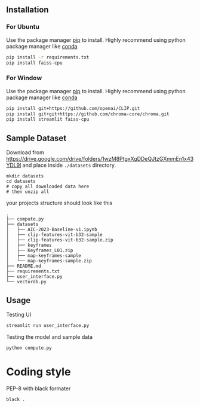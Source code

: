 ## Installation

### For Ubuntu
Use the package manager [pip](https://pip.pypa.io/en/stable/) to install. Highly recommend using python package manager like [conda](https://docs.conda.io/en/latest/)

```bash
pip install -r requirements.txt
pip install faiss-cpu
```

### For Window
Use the package manager [pip](https://pip.pypa.io/en/stable/) to install. Highly recommend using python package manager like [conda](https://docs.conda.io/en/latest/)

```bash
pip install git+https://github.com/openai/CLIP.git
pip install git+git+https://github.com/chroma-core/chroma.git
pip install streamlit faiss-cpu
```

## Sample Dataset

Download from https://drive.google.com/drive/folders/1wzM8PtgxXgDDeQJtzGXmmEn1x43YDL9l and place inside `./datasets` directory.

```
mkdir datasets
cd datasets
# copy all downloaded data here
# then unzip all
```

your projects structure should look like this

```
.
├── compute.py
├── datasets
│   ├── AIC-2023-Baseline-v1.ipynb
│   ├── clip-features-vit-b32-sample
│   ├── clip-features-vit-b32-sample.zip
│   ├── keyframes
│   ├── Keyframes_L01.zip
│   ├── map-keyframes-sample
│   └── map-keyframes-sample.zip
├── README.md
├── requirements.txt
├── user_interface.py
└── vectordb.py

```


## Usage

Testing UI
```bash
streamlit run user_interface.py
```

Testing the model and sample data
```bash
python compute.py
```


# Coding style

PEP-8 with black formater 

```
black .
```
